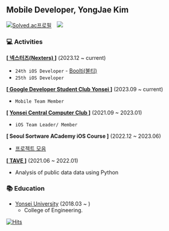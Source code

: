 ## Mobile Developer, YongJae Kim
[![Solved.ac프로필](http://mazassumnida.wtf/api/mini/generate_badge?boj=longlivedrgn)](https://solved.ac/longlivedrgn)
<a href="https://longlivedrgn-miro.tistory.com">
    <img 
        src="http://img.shields.io/badge/-Tech%20Blog-655ced?style=flat&logo=github&link=https://longlivedrgn-miro.tistory.com"
        style="height : auto; margin-left : 10px; margin-right : 10px;"/>
</a>

### 💻 Activities

**[[ 넥스터즈(Nexters) ](https://teamnexters.com)]** (2023.12 ~ current)
- `24th iOS Developer` - [Boolti(불티)](https://github.com/Nexters/Boolti-iOS)
- `25th iOS Developer`

**[[ Google Developer Student Club Yonsei ](https://github.com/gdsc-ys)]** (2023.09 ~ current)
- `Mobile Team Member`

**[ [Yonsei Central Computer Club ](https://linktr.ee/yonsei_computer_club)]** (2021.09 ~ 2023.01)
- `iOS Team Leader/ Member`

**[ Seoul Sortware ACademy iOS Course ]** (2022.12 ~ 2023.06)
- [프로젝트 모음](https://github.com/longlivedrgn/SeSAC-iOS-Projects)

**[[ TAVE ](https://tavewave.github.io)]** (2021.06 ~ 2022.01)
- Analysis of public data data using Python

### 📚 Education
- [Yonsei University](https://www.yonsei.ac.kr/sc/index.jsp) (2018.03 ~ )
    - College of Engineering.
 
[![Hits](https://hits.seeyoufarm.com/api/count/incr/badge.svg?url=https%3A%2F%2Fgithub.com%2Flonglivedrgn&count_bg=%2379C83D&title_bg=%236005F3&icon=&icon_color=%238E0C0C&title=hits&edge_flat=false)](https://hits.seeyoufarm.com)




<!--
**longlivedrgn/longlivedrgn** is a ✨ _special_ ✨ repository because its `README.md` (this file) appears on your GitHub profile.

Here are some ideas to get you started:

- 🔭 I’m currently working on ...
- 🌱 I’m currently learning ...
- 👯 I’m looking to collaborate on ...
- 🤔 I’m looking for help with ...
- 💬 Ask me about ...
- 📫 How to reach me: ...
- 😄 Pronouns: ...
- ⚡ Fun fact: ...
-->
